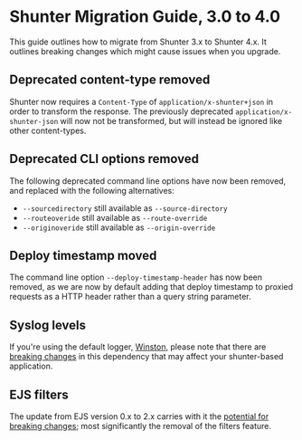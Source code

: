 # Shunter Migration Guide, 3.0 to 4.0

This guide outlines how to migrate from Shunter 3.x to Shunter 4.x. It outlines breaking changes which might cause issues when you upgrade.

## Deprecated content-type removed

Shunter now requires a `Content-Type` of `application/x-shunter+json` in order to transform the response. The previously deprecated `application/x-shunter-json` will now not be transformed, but will instead be ignored like other content-types.

## Deprecated CLI options removed

The following deprecated command line options have now been removed, and replaced with the following alternatives:

* `--sourcedirectory` still available as `--source-directory`
* `--routeoveride` still available as `--route-override`
* `--originoveride` still available as `--origin-override`

## Deploy timestamp moved

The command line option `--deploy-timestamp-header` has now been removed, as we are now by default adding that deploy timestamp to proxied requests as a HTTP header rather than a query string parameter.

## Syslog levels

If you're using the default logger, [Winston](https://github.com/winstonjs/winston/), please note that there are [breaking changes](https://github.com/winstonjs/winston/blob/master/CHANGELOG.md#v200--2015-10-29) in this dependency that may affect your shunter-based application.

## EJS filters

The update from EJS version 0.x to 2.x carries with it the [potential for breaking changes](https://github.com/mde/ejs/blob/master/CHANGELOG.md#v201-2015-01-02); most significantly the removal of the filters feature.
